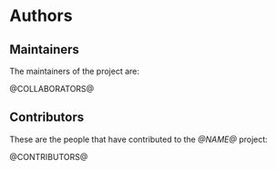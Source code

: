# Authors

## Maintainers

The maintainers of the project are:

@COLLABORATORS@

## Contributors

These are the people that have contributed to the _@NAME@_ project:

@CONTRIBUTORS@